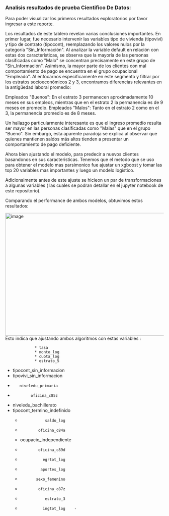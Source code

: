 ### Analisis resultados de prueba Cientifico De Datos:

Para poder visualizar los primeros resultados exploratorios por favor ingresar a este [reporte](https://app.powerbi.com/view?r=eyJrIjoiODVjMTI5M2MtMjMyZi00YmI0LTg2ZmYtZmUxNWU2Nzk2ZmM0IiwidCI6ImRhZjc5OTBlLThhM2YtNDA5Yy05Yjc2LTJhNTQ3NTA5ODAwMCIsImMiOjR9).

Los resultados de este tablero revelan varias conclusiones importantes. En primer lugar, fue necesario intervenir las variables tipo de vivienda (tipovivi) y tipo de contrato (tipocont), reemplazando los valores nulos por la categoría "Sin_Información". Al analizar la variable default en relación con estas dos características, se observa que la mayoría de las personas clasificadas como "Malo" se concentran precisamente en este grupo de "Sin_Información".
Asimismo, la mayor parte de los clientes con mal comportamiento de pago se encuentra en el grupo ocupacional "Empleado". Al enfocarnos específicamente en este segmento y filtrar por los estratos socioeconómicos 2 y 3, encontramos diferencias relevantes en la antigüedad laboral promedio:

Empleados "Buenos": En el estrato 3 permanecen aproximadamente 10 meses en sus empleos, mientras que en el estrato 2 la permanencia es de 9 meses en promedio.
Empleados "Malos": Tanto en el estrato 2 como en el 3, la permanencia promedio es de 8 meses.

Un hallazgo particularmente interesante es que el ingreso promedio resulta ser mayor en las personas clasificadas como "Malas" que en el grupo "Bueno". Sin embargo, esta aparente paradoja se explica al observar que quienes mantienen saldos más altos tienden a presentar un comportamiento de pago deficiente.

Ahora bien ajustando el modelo, para predecir a nuevos clientes basandonos en sus caracteristicas. Tenemos que el metodo que se uso para obtener el modelo mas parsimonico fue ajustar un xgboost y tomar las top 20 variables mas importantes y luego un modelo logistico.

Adicionalmente antes de este ajuste se hicieon un par de transformaciones a algunas variables ( las cuales se podran detallar en el jupyter notebook de este repositorio).

Comparando el performance de ambos modelos, obtuvimos estos resultados:

<img width="970" height="389" alt="image" src="https://github.com/user-attachments/assets/029f117d-50b0-45e5-abf7-1859ede84d26" />
Esto indica que ajustando ambos algoritmos con estas variables : 

                 * tasa    
                 * monto_log    
                 * cuota_log     
                 * estrato_5   
  * tipocont_sin_informacion    
  * tipovivi_sin_informacion    
  *        niveledu_primaria    
  *             oficina_c85z    
  *    niveledu_bachillerato    
* tipocont_termino_indefinido    
  *                saldo_log     
  *             oficina_c84a    
  *   ocupacio_independiente   
  *             oficina_c89d    
  *               egrtot_log    
  *              aportes_log   
  *            sexo_femenino   
  *             oficina_c87z    
  *                estrato_3    
  *               ingtot_log    -


